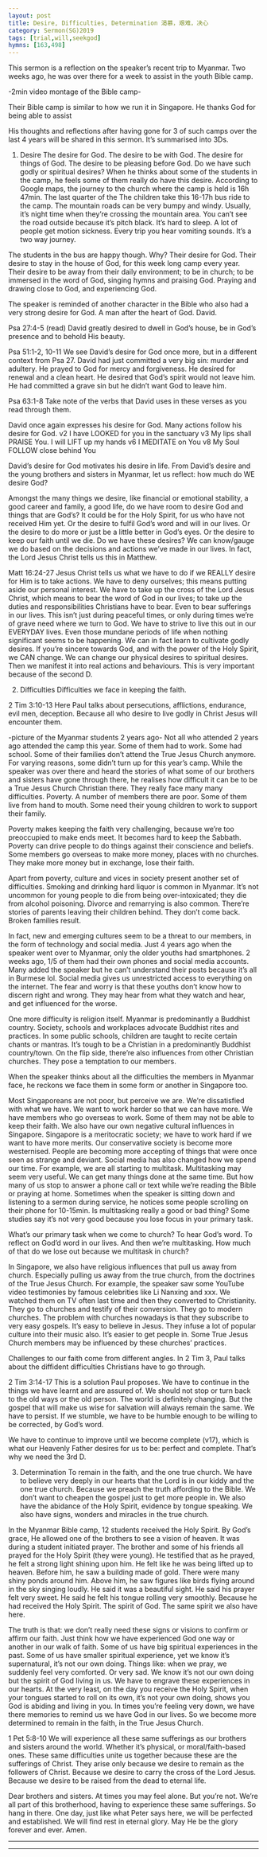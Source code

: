 ```yaml
---
layout: post
title: Desire, Difficulties, Determination 渴慕，艰难，决心
category: Sermon(SG)2019
tags: [trial,will,seekgod]
hymns: [163,498]
---
```


This sermon is a reflection on the speaker’s recent trip to Myanmar. Two weeks ago, he was over there for a week to assist in the youth Bible camp. 

-2min video montage of the Bible camp-

Their Bible camp is similar to how we run it in Singapore. He thanks God for being able to assist 

His thoughts and reflections after having gone for 3 of such camps over the last 4 years will be shared in this sermon. It’s summarised into 3Ds.

1. Desire
The desire for God. The desire to be with God. The desire for things of God. The desire to be pleasing before God. Do we have such godly or spiritual desires? When he thinks about some of the students in the camp, he feels some of them really do have this desire. According to Google maps, the journey to the church where the camp is held is 16h 47min. The last quarter of the 
The children take this 16-17h bus ride to the camp. The mountain roads can be very bumpy and windy. Usually, it’s night time when they’re crossing the mountain area. You can’t see the road outside because it’s pitch black. It’s hard to sleep. A lot of people get motion sickness. Every trip you hear vomiting sounds. It’s a two way journey. 

The students in the bus are happy though. Why? Their desire for God. Their desire to stay in the house of God, for this week long camp every year. Their desire to be away from their daily environment; to be in church; to be immersed in the word of God, singing hymns and praising God. Praying and drawing close to God, and experiencing God. 

The speaker is reminded of another character in the Bible who also had a very strong desire for God. A man after the heart of God. David. 

Psa 27:4-5 (read)
David greatly desired to dwell in God’s house, be in God’s presence and to behold His beauty. 

Psa 51:1-2, 10-11
We see David’s desire for God once more, but in a different context from Psa 27. David had just committed a very big sin: murder and adultery. He prayed to God for mercy and forgiveness. He desired for renewal and a clean heart. He desired that God’s spirit would not leave him. He had committed a grave sin but he didn’t want God to leave him. 

Psa 63:1-8
Take note of the verbs that David uses in these verses as you read through them.

David once again expresses his desire for God. Many actions follow his desire for God. 
v2 I have LOOKED for you in the sanctuary
v3 My lips shall PRAISE You. I will LIFT up my hands
v6 I MEDITATE on You
v8 My Soul FOLLOW close behind You

David’s desire for God motivates his desire in life. From David’s desire and the young brothers and sisters in Myanmar, let us reflect: how much do WE desire God?

Amongst the many things we desire, like financial or emotional stability, a good career and family, a good life, do we have room to desire God and things that are God’s? It could be for the Holy Spirit, for us who have not received Him yet. Or the desire to fulfil God’s word and will in our lives. Or the desire to do more or just be a little better in God’s eyes. Or the desire to keep our faith until we die. Do we have these desires? We can know/gauge we do based on the decisions and actions we’ve made in our lives. In fact, the Lord Jesus Christ tells us this in Matthew. 

Matt 16:24-27
Jesus Christ tells us what we have to do if we REALLY desire for Him is to take actions. We have to deny ourselves; this means putting aside our personal interest. We have to take up the cross of the Lord Jesus Christ, which means to bear the word of God in our lives; to take up the duties and responsibilities Christians have to bear. Even to bear sufferings in our lives. This isn’t just during peaceful times, or only during times we’re of grave need where we turn to God. We have to strive to live this out in our EVERYDAY lives. Even those mundane periods of life when nothing significant seems to be happening. We can in fact learn to cultivate godly desires. If you’re sincere towards God, and with the power of the Holy Spirit, we CAN change. We can change our physical desires to spiritual desires. Then we manifest it into real actions and behaviours. This is very important because of the second D. 

2. Difficulties
Difficulties we face in keeping the faith. 

2 Tim 3:10-13
Here Paul talks about persecutions, afflictions, endurance, evil men, deception. Because all who desire to live godly in Christ Jesus will encounter them. 

-picture of the Myanmar students 2 years ago-
Not all who attended 2 years ago attended the camp this year. Some of them had to work. Some had school. Some of their families don’t attend the True Jesus Church anymore. For varying reasons, some didn’t turn up for this year’s camp. While the speaker was over there and heard the stories of what some of our brothers and sisters have gone through there, he realises how difficult it can be to be a True Jesus Church Christian there. They really face many many difficulties. Poverty. A number of members there are poor. Some of them live from hand to mouth. Some need their young children to work to support their family. 

Poverty makes keeping the faith very challenging, because we’re too preoccupied to make ends meet. It becomes hard to keep the Sabbath. Poverty can drive people to do things against their conscience and beliefs. Some members go overseas to make more money, places with no churches. They make more money but in exchange, lose their faith. 

Apart from poverty, culture and vices in society present another set of difficulties. Smoking and drinking hard liquor is common in Myanmar. It’s not uncommon for young people to die from being over-intoxicated; they die from alcohol poisoning. Divorce and remarrying is also common. There’re stories of parents leaving their children behind. They don’t come back. Broken families result. 

In fact, new and emerging cultures seem to be a threat to our members, in the form of technology and social media. Just 4 years ago when the speaker went over to Myanmar, only the older youths had smartphones. 2 weeks ago, 1/5 of them had their own phones and social media accounts. Many added the speaker but he can’t understand their posts because it’s all in Burmese lol. Social media gives us unrestricted access to everything on the internet. The fear and worry is that these youths don’t know how to discern right and wrong. They may hear from what they watch and hear, and get influenced for the worse. 

One more difficulty is religion itself. Myanmar is predominantly a Buddhist country. Society, schools and workplaces advocate Buddhist rites and practices. In some public schools, children are taught to recite certain chants or mantras. It’s tough to be a Christian in a predominantly Buddhist country/town. On the flip side, there’re also influences from other Christian churches. They pose a temptation to our members. 

When the speaker thinks about all the difficulties the members in Myanmar face, he reckons we face them in some form or another in Singapore too. 

Most Singaporeans are not poor, but perceive we are. We’re dissatisfied with what we have. We want to work harder so that we can have more. We have members who go overseas to work. Some of them may not be able to keep their faith. We also have our own negative cultural influences in Singapore. Singapore is a meritocratic society; we have to work hard if we want to have more merits. Our conservative society is become more westernised. People are becoming more accepting of things that were once seen as strange and deviant. Social media has also changed how we spend our time. For example, we are all starting to multitask. Multitasking may seem very useful. We can get many things done at the same time. But how many of us stop to answer a phone call or text while we’re reading the Bible or praying at home. Sometimes when the speaker is sitting down and listening to a sermon during service, he notices some people scrolling on their phone for 10-15min. Is multitasking really a good or bad thing? Some studies say it’s not very good because you lose focus in your primary task. 

What’s our primary task when we come to church? To hear God’s word. To reflect on God’d word in our lives. And then we’re multitasking. How much of that do we lose out because we multitask in church?

In Singapore, we also have religious influences that pull us away from church. Especially pulling us away from the true church, from the doctrines of the True Jesus Church. For example, the speaker saw some YouTube video testimonies by famous celebrities like Li Nanxing and xxx. We watched them on TV often last time and then they converted to Christianity. They go to churches and testify of their conversion. They go to modern churches. The problem with churches nowadays is that they subscribe to very easy gospels. It’s easy to believe in Jesus. They infuse a lot of popular culture into their music also. It’s easier to get people in. Some True Jesus Church members may be influenced by these churches’ practices. 

Challenges to our faith come from different angles. In 2 Tim 3, Paul talks about the diffident difficulties Christians have to go through. 

2 Tim 3:14-17
This is a solution Paul proposes. We have to continue in the things we have learnt and are assured of. We should not stop or turn back to the old ways or the old person. The world is definitely changing. But the gospel that will make us wise for salvation will always remain the same. We have to persist. If we stumble, we have to be humble enough to be willing to be corrected, by God’s word. 

We have to continue to improve until we become complete (v17), which is what our Heavenly Father desires for us to be: perfect and complete. That’s why we need the 3rd D. 

3. Determination
To remain in the faith, and the one true church. We have to believe very deeply in our hearts that the Lord is in our kiddy and the one true church. Because we preach the truth affording to the Bible. We don’t want to cheapen the gospel just to get more people in. We also have the abidance of the Holy Spirit, evidence by tongue speaking. We also have signs, wonders and miracles in the true church.

In the Myanmar Bible camp, 12 students received the Holy Spirit. By God’s grace, He allowed one of the brothers to see a vision of heaven. It was during a student initiated prayer. The brother and some of his friends all prayed for the Holy Spirit (they were young). He testified that as he prayed, he felt a strong light shining upon him. He felt like he was being lifted up to heaven. Before him, he saw a building made of gold. There were many shiny ponds around him. Above him, he saw figures like birds flying around in the sky singing loudly. He said it was a beautiful sight. He said his prayer felt very sweet. He said he felt his tongue rolling very smoothly. Because he had received the Holy Spirit. The spirit of God. The same spirit we also have here. 

The truth is that: we don’t really need these signs or visions to confirm or affirm our faith. Just think how we have experienced God one way or another in our walk of faith. Some of us have big spiritual experiences in the past. Some of us have smaller spiritual experience, yet we know it’s supernatural, it’s not our own doing. Things like: when we pray, we suddenly feel very comforted. Or very sad. We know it’s not our own doing but the spirit of God living in us. We have to engrave these experiences in our hearts. At the very least, on the day you receive the Holy Spirit, when your tongues started to roll on its own, it’s not your own doing, shows you God is abiding and living in you. In times you’re feeling very down, we have there memories to remind us we have God in our lives. So we become more determined to remain in the faith, in the True Jesus Church. 

1 Pet 5:8-10
We will experience all these same sufferings as our brothers and sisters around the world. Whether it’s physical, or moral/faith-based ones. These same difficulties unite us together because these are the sufferings of Christ. They arise only because we desire to remain as the followers of Christ. Because we desire to carry the cross of the Lord Jesus. Because we desire to be raised from the dead to eternal life. 

Dear brothers and sisters. At times you may feel alone. But you’re not. We’re all part of this brotherhood, having to experience these same sufferings. So hang in there. One day, just like what Peter says here, we will be perfected and established. We will find rest in eternal glory. May He be the glory forever and ever. Amen. 



----
****
     
